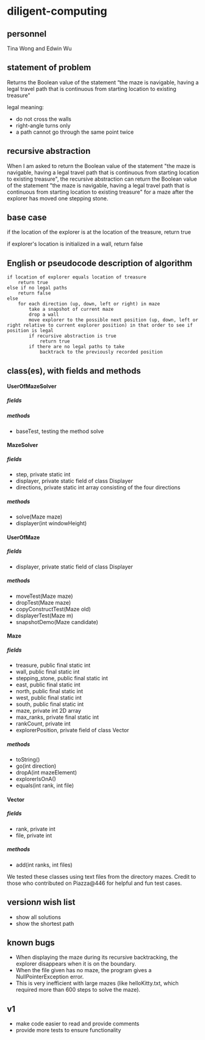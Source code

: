 # diligent-computing

## personnel
Tina Wong and Edwin Wu

## statement of problem
Returns the Boolean value of the statement “the maze is navigable, having a legal
travel path that is continuous from starting location to existing treasure”

legal meaning:
- do not cross the walls
- right-angle turns only
- a path cannot go through the same point twice

## recursive abstraction
When I am asked to return the Boolean value of the statement "the maze is navigable, having a legal travel path that is continuous from starting location to existing treasure", the recursive abstraction can return the Boolean value of the statement "the maze is navigable, having a legal travel path that is continuous from starting location to existing treasure" for a maze after the explorer has moved one stepping stone.

## base case
if the location of the explorer is at the location of the treasure, return true

if explorer's location is initialized in a wall, return false

## English or pseudocode description of algorithm
```
if location of explorer equals location of treasure
	return true
else if no legal paths
	return false
else
	for each direction (up, down, left or right) in maze
		take a snapshot of current maze
		drop a wall
		move explorer to the possible next position (up, down, left or right relative to current explorer position) in that order to see if position is legal
		if recursive abstraction is true
			return true
		if there are no legal paths to take
			backtrack to the previously recorded position
```
## class(es), with fields and methods
#### UserOfMazeSolver
##### fields

##### methods
- baseTest, testing the method solve

#### MazeSolver
##### fields
- step, private static int
- displayer, private static field of class Displayer
- directions, private static int array consisting of the four directions

##### methods
- solve(Maze maze)
- displayer(int windowHeight)

#### UserOfMaze
##### fields
- displayer, private static field of class Displayer

##### methods
- moveTest(Maze maze)
- dropTest(Maze maze)
- copyConstructTest(Maze old)
- displayerTest(Maze m)
- snapshotDemo(Maze candidate)

#### Maze
##### fields
- treasure, public final static int
- wall, public final static int
- stepping_stone, public final static int
- east, public final static int
- north, public final static int
- west, public final static int
- south, public final static int
- maze, private int 2D array
- max_ranks, private final static int
- rankCount, private int
- explorerPosition, private field of class Vector

##### methods
- toString()
- go(int direction)
- dropA(int mazeElement)
- explorerIsOnA()
- equals(int rank, int file)

#### Vector
##### fields
- rank, private int
- file, private int

##### methods
- add(int ranks, int files)


We tested these classes using text files from the directory mazes. Credit to those who contributed on Piazza@446 for helpful and fun test cases.


## version*n* wish list
- show all solutions
- show the shortest path

## known bugs
- When displaying the maze during its recursive backtracking, the explorer disappears when it is on the boundary.
- When the file given has no maze, the program gives a NullPointerException error. 
- This is very inefficient with large mazes (like helloKitty.txt, which required more than 600 steps to solve the maze).

## v1
- make code easier to read and provide comments
- provide more tests to ensure functionality